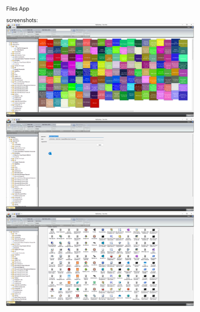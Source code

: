 Files App

screenshots:
![Global View](./Images/MyDesktop.png)
![Global View](./Images/MyDesktop_App.png)
![Global View](./Images/MyDesktop_icons.png)

